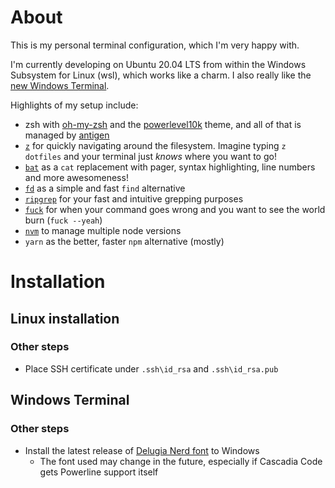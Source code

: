 # About
This is my personal terminal configuration, which I'm very happy with.

I'm currently developing on Ubuntu 20.04 LTS from within the Windows Subsystem for Linux (wsl), which works like a charm. I also really like the [new Windows Terminal](https://github.com/microsoft/terminal/).

Highlights of my setup include:
* zsh with [oh-my-zsh](https://github.com/ohmyzsh/ohmyzsh) and the [powerlevel10k](https://github.com/romkatv/powerlevel10k) theme, and all of that is managed by [antigen](https://github.com/zsh-users/antigen)
* [`z`](https://github.com/rupa/z) for quickly navigating around the filesystem.
  Imagine typing `z dotfiles` and your terminal just _knows_ where you want to go!
* [`bat`](https://github.com/sharkdp/bat) as a `cat` replacement with pager, syntax highlighting, line numbers and more awesomeness!
* [`fd`](https://github.com/sharkdp/fd) as a simple and fast `find` alternative
* [`ripgrep`](https://github.com/BurntSushi/ripgrep) for your fast and intuitive grepping purposes
* [`fuck`](https://github.com/nvbn/thefuck) for when your command goes wrong and you want to see the world burn (`fuck --yeah`)
* [`nvm`](https://github.com/nvm-sh/nvm) to manage multiple node versions
* `yarn` as the better, faster `npm` alternative (mostly)

# Installation
## Linux installation
### Other steps
* Place SSH certificate under `.ssh\id_rsa` and `.ssh\id_rsa.pub`

## Windows Terminal
### Other steps
* Install the latest release of [Delugia Nerd font](https://github.com/adam7/delugia-code/releases) to Windows
  * The font used may change in the future, especially if Cascadia Code gets Powerline support itself
